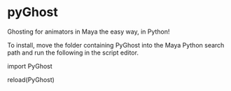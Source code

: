 pyGhost
=======

Ghosting for animators in Maya the easy way, in Python!

To install, move the folder containing PyGhost into the Maya Python search path and run the following in the script editor.

import PyGhost

reload(PyGhost)
